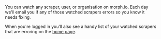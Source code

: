 You can watch any scraper, user, or organisation on morph.io. Each day we'll email you if any of those watched scrapers errors so you know it needs fixing.

When you're logged in you'll also see a handy list of your watched scrapers that are erroring on the [home page](/).
